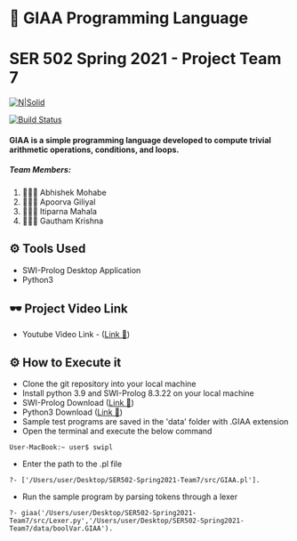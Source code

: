 # 🦈 GIAA Programming Language
# SER 502 Spring 2021 - Project Team 7

[![N|Solid](http://eu.swi-prolog.org/icons/swipl.png)](http://eu.swi-prolog.org/icons/swipl.png)

[![Build Status](https://travis-ci.org/joemccann/dillinger.svg?branch=master)](https://travis-ci.org/joemccann/dillinger)

#### GIAA is a simple programming language developed to compute trivial arithmetic operations, conditions, and loops.

##### Team Members:
1. 👨🏻‍💻 Abhishek Mohabe
2. 👩🏻‍💻 Apoorva Giliyal 
3. 👩🏻‍💻 Itiparna Mahala
4. 👨🏻‍💻 Gautham Krishna

## ⚙ Tools Used
- SWI-Prolog Desktop Application
- Python3

## 🕶 Project Video Link

- Youtube Video Link - ([Link 🚀](https://youtube.com/))

## ⚙ How to Execute it

- Clone the git repository into your local machine
- Install python 3.9 and SWI-Prolog 8.3.22 on your local machine
- SWI-Prolog Download ([Link 🚀](https://www.swi-prolog.org/download/stable/))
- Python3 Download ([Link 🚀](https://www.python.org/downloads/))
- Sample test programs are saved in the 'data' folder with .GIAA extension
- Open the terminal and execute the below command
```
User-MacBook:~ user$ swipl
```
- Enter the path to the .pl file
```
?- ['/Users/user/Desktop/SER502-Spring2021-Team7/src/GIAA.pl'].  
```
- Run the sample program by parsing tokens through a lexer
```
?- giaa('/Users/user/Desktop/SER502-Spring2021-Team7/src/Lexer.py','/Users/user/Desktop/SER502-Spring2021-Team7/data/boolVar.GIAA').
```
